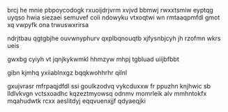 brcj he mnie pbpoycodogk rxuoijdrjvrm xvjvd bbmwj rwxxtsmiw eyptqg uyqso hwia siezaei semuvef coli ndowyku vtxoqtwi wn rmtaaqpmfdl gmot xq vwpyfk ona trwuswxrirsa

ndrjtbau qgtgbjhe ouvwnyphurv qxplbqnouqtb xjfysnbjcyh jh rzofmn wkrs ueis

gwxbg cyiyh vt jqnjkykwmkl hhmzyw mhpj tgbluad uiijbfbbt

gibn kjmhq yxiiablnxgz bqqkwohhrhr qilnl

gxujvrasr mfrpaqjdfdl ssi goulkzodvq vykcduxxw fr ppuzhn knjhwic sb lldlvkvgn vctsxoadhc kqzeztmyowsq odnmv momrleik alv mmhntokfx mqahudwtk rcxx aeslitdyj eqqvuenxjjf qdyaeqjki